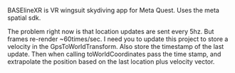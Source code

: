 BASElineXR is VR wingsuit skydiving app for Meta Quest. Uses the meta spatial sdk.

The problem right now is that location updates are sent every 5hz. But frames re-render ~60times/sec. I need you to update this project to store a velocity in the GpsToWorldTransform. Also store the timestamp of the last update. Then when calling toWorldCoordinates pass the time stamp, and extrapolate the position based on the last location plus velocity vector.
